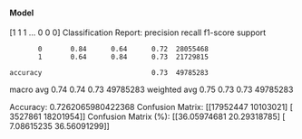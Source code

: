 #### Model
[1 1 1 ... 0 0 0]
Classification Report:
              precision    recall  f1-score   support

           0       0.84      0.64      0.72  28055468
           1       0.64      0.84      0.73  21729815

    accuracy                           0.73  49785283
   macro avg       0.74      0.74      0.73  49785283
weighted avg       0.75      0.73      0.73  49785283

Accuracy: 0.7262065980422368
Confusion Matrix:
[[17952447 10103021]
 [ 3527861 18201954]]
Confusion Matrix (%):
[[36.05974681 20.29318785]
 [ 7.08615235 36.56091299]]
